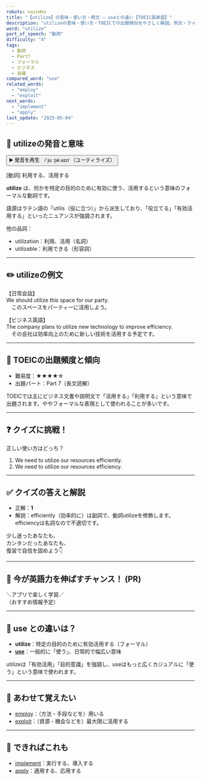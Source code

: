 ```yaml
---
robots: noindex
title: "【utilize】の意味・使い方・例文 ― useとの違い【TOEIC英単語】"
description: "utilizeの意味・使い方・TOEICでの出題傾向をやさしく解説。例文・クイズ付きでuseとの違いもわかりやすく学べます。"
word: "utilize"
part_of_speech: "動詞"
difficulty: "4"
tags:
  - 動詞
  - Part7
  - フォーマル
  - ビジネス
  - 会議
compared_word: "use"
related_words:
  - "employ"
  - "exploit"
next_words:
  - "implement"
  - "apply"
last_update: "2025-05-04"
---
```


## 🔰 utilizeの発音と意味

<button class="play-audio" onclick="playTTS('utilize')">
  <span class="play-audio-main">
    ▶️ 発音を再生　/ˈjuː.t̬əl.aɪz/
  </span>
  <span class="play-audio-sub">
    （ユーティライズ）
  </span>
</button>

[動詞] 利用する、活用する

**utilize** は、何かを特定の目的のために有効に使う、活用するという意味のフォーマルな動詞です。

語源はラテン語の「utilis（役に立つ）」から派生しており、「役立てる」「有効活用する」といったニュアンスが強調されます。

他の品詞：  
- utilization：利用、活用（名詞）
- utilizable：利用できる（形容詞）

---

## ✏️ utilizeの例文

【日常会話】  
We should utilize this space for our party.  
　このスペースをパーティーに活用しよう。

【ビジネス英語】  
The company plans to utilize new technology to improve efficiency.  
　その会社は効率向上のために新しい技術を活用する予定です。

---

## 🎯 TOEICの出題頻度と傾向

- 難易度：★★★★☆
- 出題パート：Part 7（長文読解）

TOEICでは主にビジネス文書や説明文で「活用する」「利用する」という意味で出題されます。ややフォーマルな表現として使われることが多いです。

---

## ❓ クイズに挑戦！

正しい使い方はどっち？

1. We need to utilize our resources efficiently.  
2. We need to utilize our resources efficiency.

---

## ✅ クイズの答えと解説

- 正解：**1**
- 解説：efficiently（効率的に）は副詞で、動詞utilizeを修飾します。efficiencyは名詞なので不適切です。

少し迷ったあなたも、  
カンタンだったあなたも、  
復習で自信を固めよう👇️

---

## 🚀 今が英語力を伸ばすチャンス！ (PR)

<div class="info-center">
＼アプリで楽しく学習／<br>  
（おすすめ情報予定）
</div>

---

## 🤔  use との違いは？

- **utilize**：特定の目的のために有効活用する（フォーマル）
- **[use](/use)**：一般的に「使う」、日常的で幅広い意味

utilizeは「有効活用」「目的意識」を強調し、useはもっと広くカジュアルに「使う」という意味で使われます。

---

## 🧩 あわせて覚えたい

- [employ](/employ)：（方法・手段などを）用いる
- [exploit](/exploit)：（資源・機会などを）最大限に活用する

---

## 📖 できればこれも

- [implement](/implement)：実行する、導入する
- [apply](/apply)：適用する、応用する

<!-- cvid: aid11_bid16 -->
